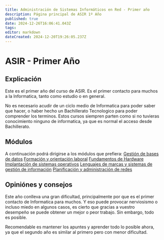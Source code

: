 ```yaml
---
title: Administración de Sistemas Informáticos en Red - Primer año
description: Página principal de ASIR 1º Año
published: true
date: 2024-12-26T16:06:41.043Z
tags: 
editor: markdown
dateCreated: 2024-12-20T19:26:05.237Z
---
```


# ASIR - Primer Año
## Explicación
Este es el primer año del curso de ASIR. Es el primer contacto para muchos a la Informatica, tanto como estudio o en general. 

No es necesario acudir de un ciclo medio de Informatica para poder saber que hacer, o haber hecho un Bachillerato Tecnologico para poder comprender los terminos. Estos cursos siempren parten como si no tuvieras conocimiento ninguno de informatica, ya que es normal el acceso desde Bachillerato.

## Módulos
A continuación podrá dirigirse a los módulos que prefiera:
[Gestión de bases de datos](apuntes/asir/asir1/Base_Datos)
[Formación y orientación laboral](apuntes/asir/asir1/Formacion_Profesional)
[Fundamentos de Hardware](apuntes/asir/asir1/Hardware)
[Implantación de sistemas operativos](apuntes/asir/asir1/ISO)
[Lenguajes de marcas y sistemas de gestión de información](apuntes/asir/asir1/Lenguaje_Marcas)
[Planificación y administración de redes](apuntes/asir/asir1/Planificacion_Redes)

## Opiniónes y consejos
Este año conlleva una gran dificultad, principalmente por que es el primer contacto de Informatica para muchos. Y eso puede provocar nerviosismo o incluso miedo en algunos casos, es cierto que gracias a vuestro desempeño se puede obtener un mejor o peor trabajo. Sin embargo, todo es posible.

Recomendable es mantener los apuntes y aprender todo lo posible ahora, ya que el segundo año es similar al primero pero con menor dificultad. 